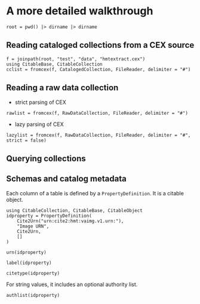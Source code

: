 # A more detailed walkthrough

```@setup walk
root = pwd() |> dirname |> dirname
```

## Reading cataloged collections from a CEX source
```@example walk
f = joinpath(root, "test", "data", "hmtextract.cex")
using CitableBase, CitableCollection
cclist = fromcex(f, CatalogedCollection, FileReader, delimiter = "#")
```

## Reading a raw data collection

- strict parsing of CEX

```@example walk
rawlist = fromcex(f, RawDataCollection, FileReader, delimiter = "#")
```

- lazy parsing of CEX

```@example walk
lazylist = fromcex(f, RawDataCollection, FileReader, delimiter = "#", strict = false)
``` 

## Querying collections



## Schemas and catalog metadata

Each column of a table is defined by a `PropertyDefinition`. It is a citable object.

```@example walk
using CitableCollection, CitableBase, CitableObject
idproperty = PropertyDefinition(
    Cite2Urn("urn:cite2:hmt:vaimg.v1.urn:"),
    "Image URN",
    Cite2Urn,
    []
)
```    
```@example walk
urn(idproperty) 
```
```@example walk
label(idproperty)
```
```@example walk
citetype(idproperty)
```
For string values, it includes an optional authority list. 
```@example walk
authlist(idproperty)
```